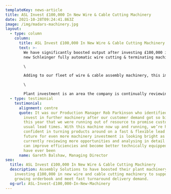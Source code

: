 ```yaml
---
templateKey: news-article
title: ASL Invest £100,000 In New Wire & Cable Cutting Machinery
date: 2021-10-28T09:24:41.863Z
image: /img/madars-machinery.jpg
layout:
  - type: column
    column:
      title: ASL Invest £100,000 In New Wire & Cable Cutting Machinery
      text: >-
        We have significantly boosted output after investing £100,000 in a brand
        new Schleinger fully automatic wire cutting & terminating machine.\

        \

        Adding to our fleet of wire & cable assembly machinery, this impressive investment will introduce efficiencies and create an additional 20% capacity to take on more work.\

        \

        Plant investment is an area the company is continually reviewing as part of our ambitious growth plans and we actively encourage staff to put forward ideas of areas to improve and spending suggestions.
  - type: testimonial
    testimonial:
      alignment: centre
      quote: It was our Production Manager Rob Parkinson who identified the need to
        invest in further machinery after our customer demand got so big earlier
        this year that we were running out of resource to promise customers our
        usual lead times. With this machine now up and running, we’re happy and
        confident in turning products around on a fast & flexible lead time. The
        future for even more machinery investment is looking bright as we are
        currently reviewing more opportunities and analysing in detail where we
        can improve efficiencies and become better technically equipped than we
        have ever been
      name: Gareth Balshaw, Managing Director
seo:
  title: ASL Invest £100,000 In New Wire & Cable Cutting Machinery
  description: Assembly Solutions to have boosted their plant machinery after
    investing £100,000 in new wire and cable cutting machinery to support ever
    growing orderbook and meet fast turnaround delivery demand.
  og-url: ASL-Invest-£100,000-In-New-Machinery
---
```

